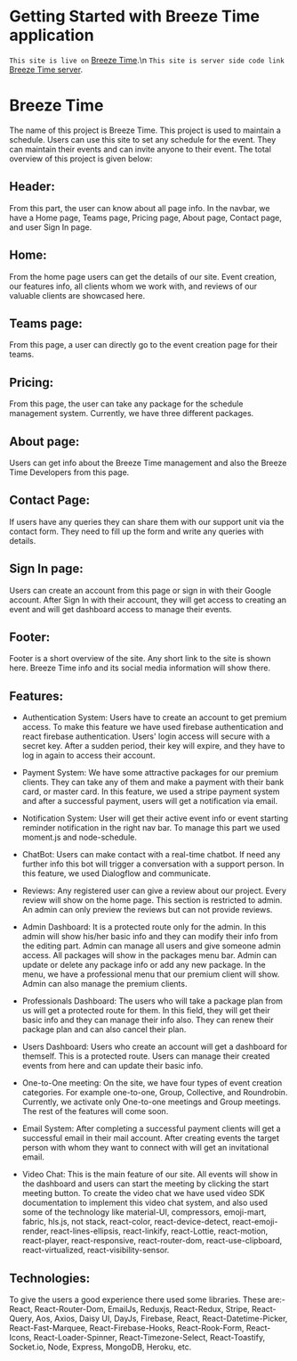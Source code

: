 # Getting Started with Breeze Time application

`This site is live on` [Breeze Time](https://breeze-time.netlify.app).\n
`This site is server side code link` [Breeze Time server](https://github.com/Neamul01/breeze-time-server).

# Breeze Time 

The name of this project is Breeze Time. This project is used to maintain a schedule. Users can use this site to set any schedule for the event. They can maintain their events and can invite anyone to their event. The total overview of this project is given below:

## Header: 
From this part, the user can know about all page info. In the navbar, we have a Home page, Teams page, Pricing page, About page, Contact page, and user Sign In page.

## Home: 
From the home page users can get the details of our site. Event creation, our features info, all clients whom we work with, and reviews of our valuable clients are showcased here.

## Teams page: 
From this page, a user can directly go to the event creation page for their teams.

## Pricing: 
From this page, the user can take any package for the schedule management system. Currently, we have three different packages. 

## About page: 
Users can get info about the Breeze Time management and also the Breeze Time Developers from this page.

## Contact Page: 
If users have any queries they can share them with our support unit via the contact form. They need to fill up the form and write any queries with details.

## Sign In page: 
Users can create an account from this page or sign in with their Google account. After Sign In with their account, they will get access to creating an event and will get dashboard access to manage their events.

## Footer: 
Footer is a short overview of the site. Any short link to the site is shown here. Breeze Time info and its social media information will show there.

## Features:
* Authentication System: Users have to create an account to get premium access. To make this feature we have used firebase authentication and react firebase authentication. Users' login access will secure with a secret key. After a sudden period, their key will expire, and they have to log in again to access their account.

* Payment System: We have some attractive packages for our premium clients. They can take any of them and make a payment with their bank card, or master card. In this feature, we used a stripe payment system and after a successful payment, users will get a notification via email.

* Notification System: User will get their active event info or event starting reminder notification in the right nav bar. To manage this part we used moment.js and node-schedule.

* ChatBot: Users can make contact with a real-time chatbot. If need any further info this bot will trigger a conversation with a support person. In this feature, we used Dialogflow and communicate.

* Reviews: Any registered user can give a review about our project. Every review will show on the home page. This section is restricted to admin. An admin can only preview the reviews but can not provide reviews.

* Admin Dashboard: It is a protected route only for the admin. In this admin will show his/her basic info and they can modify their info from the editing part. Admin can manage all users and give someone admin access. All packages will show in the packages menu bar. Admin can update or delete any package info or add any new package. In the menu, we have a professional menu that our premium client will show. Admin can also manage the premium clients.

* Professionals Dashboard: The users who will take a package plan from us will get a protected route for them. In this field, they will get their basic info and they can manage their info also. They can renew their package plan and can also cancel their plan.

* Users Dashboard: Users who create an account will get a dashboard for themself. This is a protected route. Users can manage their created events from here and can update their basic info.

* One-to-One meeting: On the site, we have four types of event creation categories. For example one-to-one, Group, Collective, and Roundrobin. Currently, we activate only One-to-one meetings and Group meetings. The rest of the features will come soon.

* Email System: After completing a successful payment clients will get a successful email in their mail account. After creating events the target person with whom they want to connect with will get an invitational email.

* Video Chat: This is the main feature of our site. All events will show in the dashboard and users can start the meeting by clicking the start meeting button. To create the video chat we have used video SDK documentation to implement this video chat system, and also used some of the technology like material-UI, compressors, emoji-mart, fabric, hls.js, not stack, react-color, react-device-detect, react-emoji-render, react-lines-ellipsis, react-linkify, react-Lottie, react-motion, react-player, react-responsive, react-router-dom, react-use-clipboard, react-virtualized, react-visibility-sensor.

## Technologies: 
To give the users a good experience there used some libraries. These are:- React, React-Router-Dom, EmailJs, Reduxjs, React-Redux, Stripe, React-Query, Aos, Axios, Daisy UI, DayJs, Firebase, React, React-Datetime-Picker, React-Fast-Marquee, React-Firebase-Hooks, React-Rook-Form, React-Icons, React-Loader-Spinner, React-Timezone-Select, React-Toastify, Socket.io, Node, Express, MongoDB, Heroku, etc.
